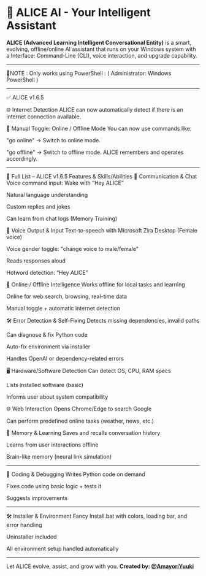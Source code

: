 # 🤖 ALICE AI - Your Intelligent Assistant

**ALICE (Advanced Learning Intelligent Conversational Entity)** is a smart, evolving, offline/online AI assistant that runs on your Windows system with a Interface: Command-Line (CLI), voice interaction, and upgrade capability.

---

🔴NOTE : Only works using PowerShell : ( Administrator: Windows PowerShell )

---

✅ ALICE v1.6.5

🌐 Internet Detection
ALICE can now automatically detect if there is an internet connection available.

🔁 Manual Toggle: Online / Offline Mode
You can now use commands like:

"go online" → Switch to online mode.

"go offline" → Switch to offline mode.
ALICE remembers and operates accordingly.

---

🧩 Full List – ALICE v1.6.5 Features & Skills/Abilities
💬 Communication & Chat
Voice command input: Wake with “Hey ALICE”

Natural language understanding

Custom replies and jokes

Can learn from chat logs (Memory Training)

🎤 Voice Output & Input
Text-to-speech with Microsoft Zira Desktop (Female voice)

Voice gender toggle: "change voice to male/female"

Reads responses aloud

Hotword detection: “Hey ALICE”

📶 Online / Offline Intelligence
Works offline for local tasks and learning

Online for web search, browsing, real-time data

Manual toggle + automatic internet detection

🛠️ Error Detection & Self-Fixing
Detects missing dependencies, invalid paths

Can diagnose & fix Python code

Auto-fix environment via installer

Handles OpenAI or dependency-related errors

🖥️ Hardware/Software Detection
Can detect OS, CPU, RAM specs

Lists installed software (basic)

Informs user about system compatibility

🌐 Web Interaction
Opens Chrome/Edge to search Google

Can perform predefined online tasks (weather, news, etc.)

🧠 Memory & Learning
Saves and recalls conversation history

Learns from user interactions offline

Brain-like memory (neural link simulation)

---

🧪 Coding & Debugging
Writes Python code on demand

Fixes code using basic logic + tests it

Suggests improvements

---

🛠️ Installer & Environment
Fancy Install.bat with colors, loading bar, and error handling

Uninstaller included

All environment setup handled automatically

---

Let ALICE evolve, assist, and grow with you. 
**Created by: [@AmayoriYuuki](https://github.com/AmayoriYuuki)**

